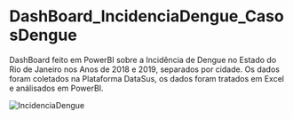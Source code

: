 
# DashBoard_IncidenciaDengue_CasosDengue

DashBoard feito em PowerBI sobre a Incidência de Dengue no Estado do Rio de Janeiro nos Anos de 2018 e 2019, separados por cidade. 
Os dados foram coletados na Plataforma DataSus, os dados foram tratados em Excel e análisados em PowerBI.

![IncidenciaDengue](https://user-images.githubusercontent.com/65344071/120474658-d6161880-c37e-11eb-8078-e711692032a6.png)
